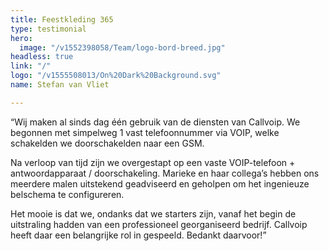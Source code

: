```yaml
---
title: Feestkleding 365
type: testimonial
hero:
  image: "/v1552398058/Team/logo-bord-breed.jpg"
headless: true
link: "/"
logo: "/v1555508013/On%20Dark%20Background.svg"
name: Stefan van Vliet

---
```

“Wij maken al sinds dag één gebruik van de diensten van Callvoip. We begonnen met simpelweg 1 vast telefoonnummer via VOIP, welke schakelden we doorschakelden naar een GSM.

Na verloop van tijd zijn we overgestapt op een vaste VOIP-telefoon + antwoordapparaat / doorschakeling. Marieke en haar collega’s hebben ons meerdere malen uitstekend geadviseerd en geholpen om het ingenieuze belschema te configureren.

Het mooie is dat we, ondanks dat we starters zijn, vanaf het begin de uitstraling hadden van een professioneel georganiseerd bedrijf. Callvoip heeft daar een belangrijke rol in gespeeld. Bedankt daarvoor!”
